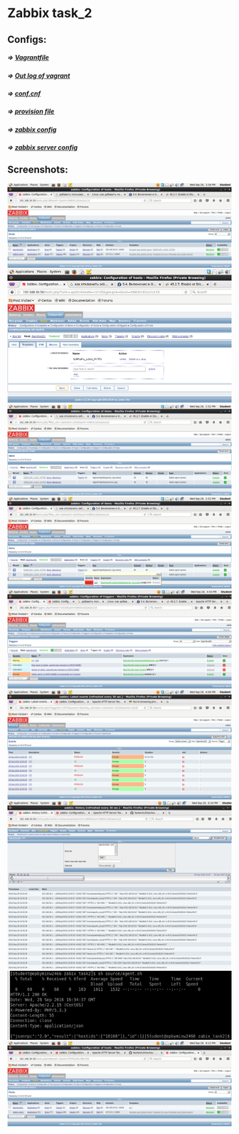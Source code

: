 # Zabbix task_2

## Configs:
##### => [Vagrantfile](Vagrantfile)
##### => [Out log of vagrant](outvagrant.log)
##### => [conf.cnf](source/conf.cnf)
##### => [provision file](source/provision.yml)
##### => [zabbix config](source/zabbix.conf)
##### => [zabbix server config](source/zabbix_server.conf)

##

## Screenshots:
![](source/scrins/Screenshot.png)
![](source/scrins/Screenshot-2.png)
![](source/scrins/Screenshot-3.png)
![](source/scrins/Screenshot-4.png)
![](source/scrins/Screenshot-5.png)
![](source/scrins/Screenshot-6.png)
![](source/scrins/Screenshot-7.png)
![](source/scrins/Screenshot-8.png)
![](source/scrins/Screenshot-9.png)



